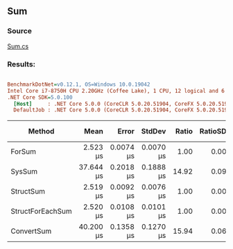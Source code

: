 ﻿## Sum

### Source
[Sum.cs](../../src/StructLinq.Benchmark/Sum.cs)

### Results:
``` ini

BenchmarkDotNet=v0.12.1, OS=Windows 10.0.19042
Intel Core i7-8750H CPU 2.20GHz (Coffee Lake), 1 CPU, 12 logical and 6 physical cores
.NET Core SDK=5.0.100
  [Host]     : .NET Core 5.0.0 (CoreCLR 5.0.20.51904, CoreFX 5.0.20.51904), X64 RyuJIT
  DefaultJob : .NET Core 5.0.0 (CoreCLR 5.0.20.51904, CoreFX 5.0.20.51904), X64 RyuJIT


```
|           Method |      Mean |     Error |    StdDev | Ratio | RatioSD | Gen 0 | Gen 1 | Gen 2 | Allocated | Code Size |
|----------------- |----------:|----------:|----------:|------:|--------:|------:|------:|------:|----------:|----------:|
|           ForSum |  2.523 μs | 0.0074 μs | 0.0070 μs |  1.00 |    0.00 |     - |     - |     - |         - |      17 B |
|           SysSum | 37.644 μs | 0.2018 μs | 0.1888 μs | 14.92 |    0.09 |     - |     - |     - |      40 B |     445 B |
|        StructSum |  2.519 μs | 0.0092 μs | 0.0076 μs |  1.00 |    0.00 |     - |     - |     - |         - |     134 B |
| StructForEachSum |  2.520 μs | 0.0108 μs | 0.0101 μs |  1.00 |    0.00 |     - |     - |     - |         - |      22 B |
|       ConvertSum | 40.200 μs | 0.1358 μs | 0.1270 μs | 15.94 |    0.06 |     - |     - |     - |      40 B |     470 B |
